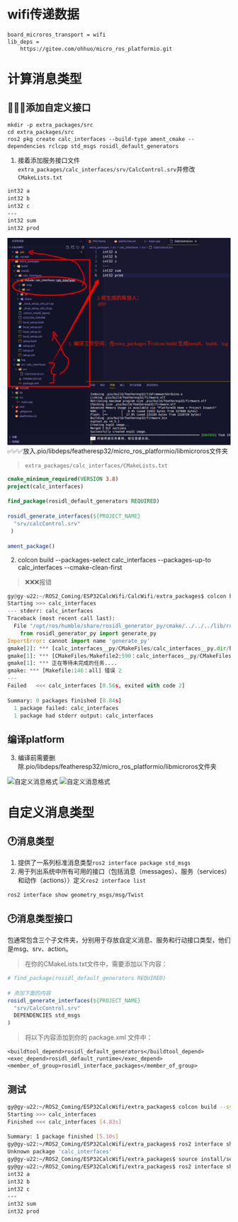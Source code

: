 # wifi传递数据
```
board_microros_transport = wifi
lib_deps = 
    https://gitee.com/ohhuo/micro_ros_platformio.git
```
# 计算消息类型
## 🐞🐞🐞添加自定义接口
```
mkdir -p extra_packages/src
cd extra_packages/src 
ros2 pkg create calc_interfaces --build-type ament_cmake --dependencies rclcpp std_msgs rosidl_default_generators
```
1. 接着添加服务接口文件`extra_packages/calc_interfaces/srv/CalcControl.srv`并修改`CMakeLists.txt`
```txt
int32 a
int32 b
int32 c
---
int32 sum
int32 prod
```
![自定义消息类型](./自定义消息类型.png)
✅✅✅放入.pio/libdeps/featheresp32/micro_ros_platformio/libmicroros文件夹

> `extra_packages/calc_interfaces/CMakeLists.txt`

```CMake
cmake_minimum_required(VERSION 3.8)
project(calc_interfaces)

find_package(rosidl_default_generators REQUIRED)

rosidl_generate_interfaces(${PROJECT_NAME}
  "srv/calcControl.srv"
 )

ament_package()

```

2. colcon build --packages-select calc_interfaces --packages-up-to calc_interfaces --cmake-clean-first
> ❌❌❌报错
```python
gy@gy-u22:~/ROS2_Coming/ESP32CalcWifi/CalcWifi/extra_packages$ colcon build
Starting >>> calc_interfaces
--- stderr: calc_interfaces                             
Traceback (most recent call last):
  File "/opt/ros/humble/share/rosidl_generator_py/cmake/../../../lib/rosidl_generator_py/rosidl_generator_py", line 8, in <module>
    from rosidl_generator_py import generate_py
ImportError: cannot import name 'generate_py'
gmake[2]: *** [calc_interfaces__py/CMakeFiles/calc_interfaces__py.dir/build.make:91：rosidl_generator_py/calc_interfaces/_calc_interfaces_s.ep.rosidl_typesupport_fastrtps_c.c] 错误 1
gmake[1]: *** [CMakeFiles/Makefile2:590：calc_interfaces__py/CMakeFiles/calc_interfaces__py.dir/all] 错误 2
gmake[1]: *** 正在等待未完成的任务....
gmake: *** [Makefile:146：all] 错误 2
---
Failed   <<< calc_interfaces [0.56s, exited with code 2]

Summary: 0 packages finished [0.84s]
  1 package failed: calc_interfaces
  1 package had stderr output: calc_interfaces
```
## 编译platform
3. 编译前需要删除.pio/libdeps/featheresp32/micro_ros_platformio/libmicroros文件夹

![自定义消息格式](./更改为自定义消息格式.gif)
<img src="https://github.com/gaolengyuzhou/ROS2_Coming/blob/microROS_ESP32CalcWifi/%E6%9B%B4%E6%94%B9%E4%B8%BA%E8%87%AA%E5%AE%9A%E4%B9%89%E6%B6%88%E6%81%AF%E6%A0%BC%E5%BC%8F.gif" alt="自定义消息格式">

# 自定义消息类型
## 🕐消息类型
1. 提供了一系列标准消息类型`ros2 interface package std_msgs`
2. 用于列出系统中所有可用的接口（包括消息（messages）、服务（services）和动作（actions））定义`ros2 interface list`

`ros2 interface show geometry_msgs/msg/Twist`
## 🕑消息类型接口
包通常包含三个子文件夹，分别用于存放自定义消息、服务和行动接口类型，他们是msg、srv、action。
> 在你的CMakeLists.txt文件中，需要添加以下内容：
```CMake
# find_package(rosidl_default_generators REQUIRED)

# 添加下面的内容
rosidl_generate_interfaces(${PROJECT_NAME}
  "srv/CalcControl.srv"
  DEPENDENCIES std_msgs
)
```
> 将以下内容添加到你的 package.xml 文件中：

```
<buildtool_depend>rosidl_default_generators</buildtool_depend>
<exec_depend>rosidl_default_runtime</exec_depend>
<member_of_group>rosidl_interface_packages</member_of_group>
```
## 测试
```bash
gy@gy-u22:~/ROS2_Coming/ESP32CalcWifi/extra_packages$ colcon build --symlink-install
Starting >>> calc_interfaces
Finished <<< calc_interfaces [4.83s]                     

Summary: 1 package finished [5.10s]
gy@gy-u22:~/ROS2_Coming/ESP32CalcWifi/extra_packages$ ros2 interface show calc_interfaces/srv/CalcControl 
Unknown package 'calc_interfaces'
gy@gy-u22:~/ROS2_Coming/ESP32CalcWifi/extra_packages$ source install/setup.sh 
gy@gy-u22:~/ROS2_Coming/ESP32CalcWifi/extra_packages$ ros2 interface show calc_interfaces/srv/CalcControl 
int32 a
int32 b
int32 c
---
int32 sum
int32 prod
```
